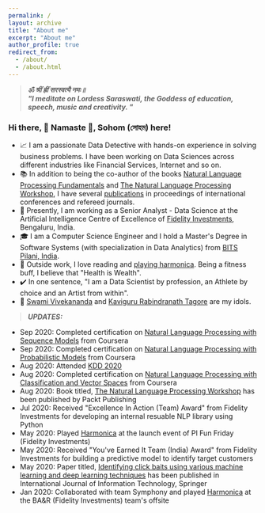 ```yaml
---
permalink: /
layout: archive
title: "About me"
excerpt: "About me"
author_profile: true
redirect_from: 
  - /about/
  - /about.html
---
```

> **_ॐ श्रीं ह्रीं सरस्वत्यै नमः॥ <br> "I meditate on Lordess Saraswati, the Goddess of education, speech, music and creativity. "_**

### Hi there, 🙏 Namaste 🙏, Sohom (সোহম) here!
- :chart_with_upwards_trend: I am a passionate Data Detective with hands-on experience in solving business problems. I have been working on Data Sciences across different industries like Financial Services, Internet and so on. 
- :books: In addition to being the co-author of the books [Natural Language Processing Fundamentals](https://www.packtpub.com/in/big-data-and-business-intelligence/natural-language-processing-fundamentals) and [The Natural Language Processing Workshop](https://www.packtpub.com/in/data/the-natural-language-processing-workshop-second-edition), I have several [publications](https://scholar.google.com/citations?user=7Jm4_McAAAAJ&hl=en) in proceedings of international conferences and refereed journals. 
- :office: Presently, I am working as a Senior Analyst - Data Science at the Artificial Intelligence Centre of Excellence of [Fidelity Investments](https://www.fidelity.com/), Bengaluru, India. 
- :mortar_board: I am a Computer Science Engineer and I hold a Master's Degree in Software Systems (with specialization in Data Analytics) from [BITS Pilani, India](http://www.bits-pilani.ac.in/). 
- :runner: Outside work, I love reading and [playing harmonica](https://www.youtube.com/channel/UCDFFMnTn71JcYqXO3IpRUsw). Being a fitness buff, I believe that "Health is Wealth".
- :heavy_check_mark: In one sentence, "I am a Data Scientist by profession, an Athlete by choice and an Artist from within".
- :pray: [Swami Vivekananda](https://en.wikipedia.org/wiki/Swami_Vivekananda) and [Kaviguru Rabindranath Tagore](https://en.wikipedia.org/wiki/Rabindranath_Tagore) are my idols.

> **_UPDATES:_** 
  * Sep 2020: Completed certification on [Natural Language Processing with Sequence Models](
https://www.coursera.org/account/accomplishments/certificate/WJ4JANLL23FY) from Coursera
  * Sep 2020: Completed certification on [Natural Language Processing with Probabilistic Models](https://www.coursera.org/account/accomplishments/certificate/D5VQ5Q8QH2CS) from Coursera
  * Aug 2020: Attended [KDD 2020](https://www.kdd.org/kdd2020/)
  * Aug 2020: Completed certification on [Natural Language Processing with Classification and Vector Spaces](https://www.coursera.org/account/accomplishments/certificate/MEGC5CUXA5JX) from Coursera
  * Aug 2020: Book titled, [The Natural Language Processing Workshop](https://www.packtpub.com/in/data/the-natural-language-processing-workshop-second-edition) has been published by Packt Publishing
  * Jul 2020: Received "Excellence In Action (Team) Award" from Fidelity Investments for developing an internal resuable NLP library using Python
  * May 2020: Played [Harmonica](https://youtu.be/ajFlw7rnfkI) at the launch event of PI Fun Friday (Fidelity Investments)
  * May 2020: Received "You've Earned It Team (India) Award" from Fidelity Investments for building a predictive model to identify target customers
  * May 2020: Paper titled, [Identifying click baits using various machine learning and deep learning techniques](https://doi.org/10.1007/s41870-020-00473-1) has been published in International Journal of Information Technology, Springer
  * Jan 2020: Collaborated with team Symphony and played [Harmonica](https://www.youtube.com/watch?v=6pQG9bb1QaM) at the BA&R (Fidelity Investments) team's offsite
